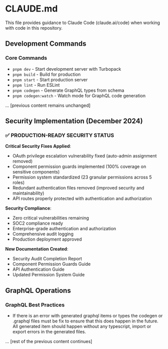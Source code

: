 # CLAUDE.md

This file provides guidance to Claude Code (claude.ai/code) when working with code in this repository.

## Development Commands

### Core Commands

- `pnpm dev` - Start development server with Turbopack
- `pnpm build` - Build for production
- `pnpm start` - Start production server
- `pnpm lint` - Run ESLint
- `pnpm codegen` - Generate GraphQL types from schema
- `pnpm codegen:watch` - Watch mode for GraphQL code generation

... [previous content remains unchanged]

## Security Implementation (December 2024)

### ✅ PRODUCTION-READY SECURITY STATUS

**Critical Security Fixes Applied**:
- OAuth privilege escalation vulnerability fixed (auto-admin assignment removed)
- Component permission guards implemented (100% coverage on sensitive components)
- Permission system standardized (23 granular permissions across 5 roles)
- Redundant authentication files removed (improved security and maintainability)
- API routes properly protected with authentication and authorization

**Security Compliance**:
- Zero critical vulnerabilities remaining
- SOC2 compliance ready
- Enterprise-grade authentication and authorization
- Comprehensive audit logging
- Production deployment approved

**New Documentation Created**:
- Security Audit Completion Report
- Component Permission Guards Guide  
- API Authentication Guide
- Updated Permission System Guide

## GraphQL Operations

### GraphQL Best Practices

- If there is an error with generated graphql items or types the codegen or .graphql files must be fix to ensure that this does happen in the future. All generated item should happen without any typescript, import or export errors in the generated files. 

... [rest of the previous content continues]